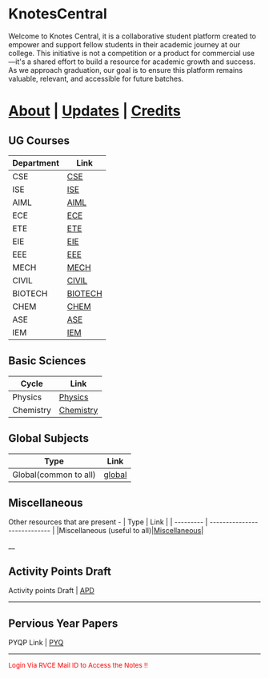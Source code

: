 # KnotesCentral

Welcome to Knotes Central, it is a collaborative student platform created to empower and support fellow students in their academic journey at our college. This initiative is not a competition or a product for commercial use—it's a shared effort to build a resource for academic growth and success. As we approach graduation, our goal is to ensure this platform remains valuable, relevant, and accessible for future batches. 

# [About](./about.md) | [Updates](./updates.md) | [Credits](./credits.md)


## UG Courses


| Department | Link                      |
| ---------- | ------------------------- |
| CSE        | [CSE](../CSE/index.md)    |
| ISE        | [ISE](../CSE/index.md)    |
| AIML       | [AIML](../CSE/index.md)   |
| ECE        | [ECE](../ECE/index.md)    |
| ETE        | [ETE](../ETE/index.md)    |
| EIE        | [EIE](../EIE/index.md)    |
| EEE        | [EEE](../EEE/index.md)    |
| MECH       | [MECH](../ME/index.md)    |
| CIVIL      | [CIVIL](../CV/index.md)   |
| BIOTECH    | [BIOTECH](../BT/index.md) |
| CHEM       | [CHEM](../CH/index.md)    |
| ASE        | [ASE](../ASE/index.md)    |
|IEM         | [IEM](../IEM/index.md)    |    

## Basic Sciences

| Cycle     | Link                         |
| --------- | ---------------------------- |
| Physics   | [Physics](../PHY/index.md)    |
| Chemistry | [Chemistry](../CHEM/index.md) |

## Global Subjects
| Type      | Link                          |
| --------- | ----------------------------  |
|Global(common to all)|[global](https://drive.google.com/drive/folders/1nQTzNXHfLxw4NlNkiD8dsu1nwkJ9FLb7?usp=share_link)|

## Miscellaneous 
Other resources that are present - 
| Type      | Link                          |
| --------- | ----------------------------  |
|Miscellaneous (useful to all)|[Miscellaneous](https://drive.google.com/drive/folders/1G74LEKfY4ykhb06lyVv_yIbS-DMO7NMq?usp=drive_link)|

__
## Activity Points Draft 

Activity points Draft | [APD](https://drive.google.com/drive/folders/1HD0FWV8c7qvXN8WgNkKu5TFgl8X35z9T?usp=share_link) 
____
## Pervious Year Papers

PYQP Link | [PYQ](./PYQ/index.md) 

___


<p style="color:red; font-size:small;">
  Login Via RVCE Mail ID to Access the Notes !!
</p>




<!-- Maintenance Popup -->
<div id="maintenancePopup" style="display: none; position: fixed; top: 0; left: 0; width: 100%; height: 100%; background-color: rgba(0, 0, 0, 0.5); color: white; text-align: center; padding-top: 20%; z-index: 1000;">
    <div id="maintenanceMessage" style="background-color: #333; padding: 20px; font-size: 20px; border-radius: 10px;">
        <p>Knotes will be under maintenance. Please cooperate.</p>
        <button id="closeButton" onclick="closePopup()" style="margin-top: 20px; padding: 10px 20px; background-color: #e74c3c; color: white; border: none; border-radius: 5px; cursor: pointer;">Close</button>
    </div>
</div>

<script>
    // Show the popup when the page loads
    window.onload = function() {
        document.getElementById('maintenancePopup').style.display = 'block';
    }

    // Function to close the popup
    function closePopup() {
        document.getElementById('maintenancePopup').style.display = 'none';
    }
</script>
